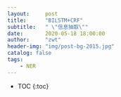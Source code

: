 ```yaml
---
layout:     post
title:      "BILSTM+CRF"
subtitle:   " \"信息抽取\""
date:       2020-05-18 18:00:00
author:     "zwt"
header-img: "img/post-bg-2015.jpg"
catalog: false
tags:
    - NER
---
```

* TOC
{:toc}